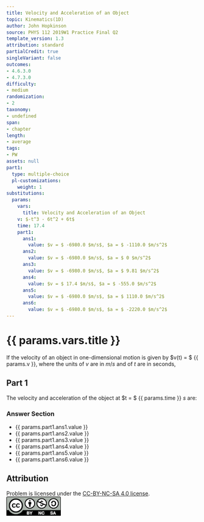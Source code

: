 ```yaml
---
title: Velocity and Acceleration of an Object
topic: Kinematics(1D)
author: John Hopkinson
source: PHYS 112 2019W1 Practice Final Q2
template_version: 1.3
attribution: standard
partialCredit: true
singleVariant: false
outcomes:
- 4.6.3.0
- 4.7.3.0
difficulty:
- medium
randomization:
- 2
taxonomy:
- undefined
span:
- chapter
length:
- average
tags:
- PW
assets: null
part1:
  type: multiple-choice
  pl-customizations:
    weight: 1
substitutions:
  params:
    vars:
      title: Velocity and Acceleration of an Object
    v: $-t^3 - 6t^2 + 6t$
    time: 17.4
    part1:
      ans1:
        value: $v = $ -6980.0 $m/s$, $a = $ -1110.0 $m/s^2$
      ans2:
        value: $v = $ -6980.0 $m/s$, $a = $ 0 $m/s^2$
      ans3:
        value: $v = $ -6980.0 $m/s$, $a = $ 9.81 $m/s^2$
      ans4:
        value: $v = $ 17.4 $m/s$, $a = $ -555.0 $m/s^2$
      ans5:
        value: $v = $ -6980.0 $m/s$, $a = $ 1110.0 $m/s^2$
      ans6:
        value: $v = $ -6980.0 $m/s$, $a = $ -2220.0 $m/s^2$
---
```

# {{ params.vars.title }}
If the velocity of an object in one-dimensional motion is given by $v(t) = $ {{ params.v }}, where the units of $v$ are in $m/s$ and of $t$ are in seconds,

## Part 1

The velocity and acceleration of the object at $t = $ {{ params.time }} $s$ are:

### Answer Section

- {{ params.part1.ans1.value }}
- {{ params.part1.ans2.value }}
- {{ params.part1.ans3.value }}
- {{ params.part1.ans4.value }}
- {{ params.part1.ans5.value }}
- {{ params.part1.ans6.value }}

## Attribution

Problem is licensed under the [CC-BY-NC-SA 4.0 license](https://creativecommons.org/licenses/by-nc-sa/4.0/).<br> ![The Creative Commons 4.0 license requiring attribution-BY, non-commercial-NC, and share-alike-SA license.](https://raw.githubusercontent.com/firasm/bits/master/by-nc-sa.png)